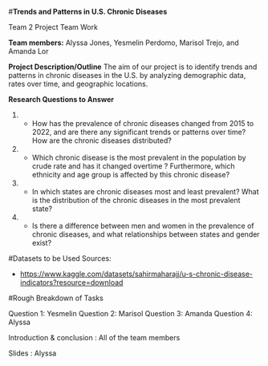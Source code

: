 #**Trends and Patterns in U.S. Chronic Diseases**

Team 2 Project Team Work

**Team members:** Alyssa Jones, Yesmelin Perdomo, Marisol Trejo, and Amanda Lor

**Project Description/Outline**
The aim of our project is to identify trends and patterns in chronic diseases in the U.S. by analyzing demographic data, rates over time, and geographic locations.

**Research Questions to Answer**
1) - How has the prevalence of chronic diseases changed from 2015 to 2022, and are there any significant trends or patterns over time? How are the chronic diseases distributed? 
2) - Which chronic disease is the most prevalent in the population by crude rate and has it changed overtime ? Furthermore, which ethnicity and age group is affected by this chronic disease?
3) - In which states are chronic diseases most and least prevalent? What is the distribution of the chronic diseases in the most prevalent state? 
4) - Is there a difference between men and women in the prevalence of chronic diseases, and what relationships between states and gender exist?



#Datasets to be Used
Sources: 
- https://www.kaggle.com/datasets/sahirmaharajj/u-s-chronic-disease-indicators?resource=download

#Rough Breakdown of Tasks

Question 1: Yesmelin
Question 2: Marisol
Question 3: Amanda
Question 4: Alyssa

Introduction & conclusion : All of the team members

Slides : Alyssa
